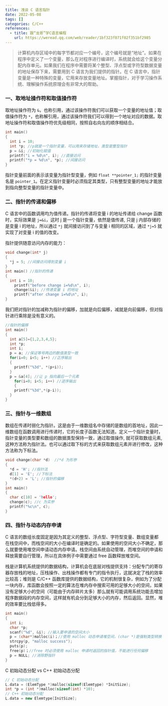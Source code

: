 ```yaml
---
title: 浅谈 C 语言指针
date: 2022-05-08
tags: []
categories: C/C++
references:
  - title: 跟“龙哥”学C语言编程
    url: https://weread.qq.com/web/reader/1bf323f071f02f351bf2985
---
```


> 计算机内存区域中的每字节都对应一个编号，这个编号就是“地址”。如果在程序中定义了一个变量，那么在对程序进行编译时，系统就会给这个变量分配内存单元。如果我们在程序中需要将某个整型、浮点型或字符型数据变量的地址保存下来，需要用到 C 语言为我们提供的指针。在 C 语言中，指针变量是一种特殊的变量，它用来存放变量地址。掌握指针，对于学习操作系统、理解操作系统原理会有非常大的帮助。

<!--more-->

### 一、取地址操作符和取值操作符

取地址操作符为 `&`，也称引用，通过该操作符我们可以获取一个变量的地址值；取值操作符为 `*`，也称解引用，通过该操作符我们可以得到一个地址对应的数据。取地址操作符和取值操作符优先级相同，按照自右向左的顺序相结合。

```c
int main()
{
  int i = 10;
  int *p; //p就是一个指针变量，可以用来存储地址，类型是整型指针
  p = &i; //初始化赋值
  printf("i = %d\n", i); //直接访问
  printf("*p = %d\n", *p); //间接访问
}
```

指针变量前面的表示该变量为指针型变量，例如 `float **pointer_1;` 的指针变量名是 `pointer_1`。在定义指针变量时必须指定其类型，只有整型变量的地址才能放到指向整型变量的指针变量中。

### 二、指针的传递和偏移

C 语言中的函数调用均为值传递。指针的传递将变量 i 的地址传递给 change 函数时，实际效果是 `j=&i`，这时 j 是一个指针变量，依然是值传递, 只是 j 内部存储的是变量 i 的地址，所以通过 `*j` 就间接访问到了与变量 i 相同的区域，通过 `*j=5` 就实现了对变量 i 的值的改变。

指针提供随意访问内存的能力：

```c
void change(int* j)
{
  *j = 5; //间接访问得到变量 i
}
int main() //指针的传递
{
  int i = 10;
	printf("before change i=%d\n", i);
	change(&i); //传递变量 i 的地址
	printf("after change i=%d\n", i);
}
```

我们把对指针的加减称为指针的偏移，加就是向后偏移，减就是向前偏移，但对指针进行乘除是没有意义的。

```c
//指针的偏移
int main()
{
  int a[5]={1,2,3,4,5};
  int *p;
  int i;
  p = a; //保证等号两边的数值类型一致
  for(i=0; i<5; i++) //正序输出
  {
  	printf("%3d", *(p+i));
  }
  p = &a[4]; //让 p 指向最后一个元素
	for(i=0; i<5; i++) //逆序输出
	{
    printf("%3d",*(p-i));
  }
}
```

### 三、指针与一维数组

数组在传递时弱化为指针。这是由于一维数组名中存储的是数组的首地址，因此一维数组在函数调用进行传递时，它的长度子函数无法知道。定义一个指针变量时，指针变量的类型要和数组的数据类型保持一致，通过取值操作, 就可获取数组元素, 这种方法称为指针法。也可以通过取下标的方式来获取数组元素并进行修改，这种方法称为下标法。

```c
void change(char *d)  //*d 为形参
{
  *d = 'H'; //指针法
  d[1] = 'E'; //下标法
  *(d+2) = 'L'; //指针的偏移
}
int main()
{
  char c[10] = 'hello';
  change(c); //c 为实参
  printf("%c\n", c);
}
```

### 四、指针与动态内存申请

C 语言的数组长度固定是因为其定义的整型、浮点型、字符型变量、数组变量都在栈空间中，而栈空间的大小在编译时是确定的。如果使用的空间大小不确定，那么就要使用堆空间申请动态内存申请。栈空间由系统自动管理，而堆空间的申请和释放需要自行管理，所以在具体例子中需要通过 free 函数释放堆空间。

栈是计算机系统提供的数据结构，计算机会在底层对栈提供支持：分配专门的寄存器存放栈的地址，压栈操作、出栈操作都有专门的指令执行，这就决定了栈的效率比较高；堆则是 C/C++ 函数库提供的数据结构，它的机制很复杂，例如为了分配一块内存，库函数会按照一定的算法在堆内存中搜索可用的足够大小的空间，如果没有足够大小的空间（可能由于内存碎片太多）那么就有可能调用系统功能去增加程序数据段的内存空间，这样就有机会分到足够大小的内存，然后返回。显然，堆的效率要比栈低得多。

```c
int main()
{
  int i;
  char *p;
  scanf("%d", &i); //输入要申请的空间大小
  p = (char*)malloc(i)；//使用 malloc 动态申请堆空间，(char *)是强制类型转换
  strcpy(p, "malloc success");
  puts(p);
  free(p)；//free 时必须使用 malloc 申请时返回的指针值，不能进行任何偏移
  p = NULL; //消除野指针
}
```

C 初始动态分配 vs C++ 初始动态分配

```cpp
// C 初始动态分配
L.data = (ElemType *)malloc(sizeof(Elemtype) *InitSize);
int *p = (int *)malloc(sizeof(int) *10);
// C++ 初始动态分配
L.data = new Elemtype[InitSize];
```

